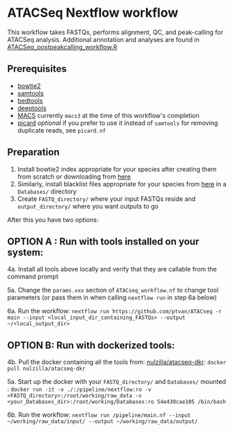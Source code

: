 # ATACSeq Nextflow workflow

This workflow takes FASTQs, performs alignment, QC, and peak-calling for ATACSeq analysis. Additional annotation
and analyses are found in [ATACSeq_postpeakcalling_workflow.R](https://github.com/ptvan/workflows/blob/master/R/ATACSeq_postpeakcalling_workflow.R)

## Prerequisites

- [bowtie2](https://github.com/BenLangmead/bowtie2)
- [samtools](https://www.htslib.org)
- [bedtools](https://bedtools.readthedocs.io/en/latest/)
- [deeptools](https://deeptools.readthedocs.io/en/latest/)
- [MACS](https://github.com/macs3-project/MACS) currently `macs3` at the time of this workflow's completion
- [picard](https://broadinstitute.github.io/picard/) _optional_ if you prefer to use it instead of `samtools` for removing duplicate reads, see `picard.nf`

## Preparation

1. Install bowtie2 index appropriate for your species after creating them from scratch or downloading from [here](https://benlangmead.github.io/aws-indexes/bowtie)  
2. Similarly, install blacklist files appropriate for your species from [here](https://github.com/Boyle-Lab/Blacklist) in a `Databases/` directory
3. Create `FASTQ_directory/` where your input FASTQs reside and `output_directory/` where you want outputs to go

After this you have two options:

## OPTION A : Run with tools installed on your system:

4a. Install all tools above locally and verify that they are callable from the command prompt 

5a. Change the `params.xxx` section of `ATACseq_workflow.nf` to change tool parameters (or pass them in when calling `nextflow run` in step 6a below)

6a. Run the workflow: ```nextflow run https://github.com/ptvan/ATACseq -r main --input <local_input_dir_containing_FASTQs> --output ~/<local_output_dir>```

## OPTION B: Run with dockerized tools:

4b. Pull the docker containing all the tools from: [nulzilla/atacseq-dkr](https://hub.docker.com/repository/docker/nulzilla/atacseq-dkr/general): ```docker pull nulzilla/atacseq-dkr```

5a. Start up the docker with your `FASTQ_directory/` and `Databases/` mounted : ```docker run -it -v ./:/pipeline/nextflow:ro -v <FASTQ_directory>:/root/working/raw_data -v <your_Databases_dir>:/root/working/Databases:ro 54e430cae105 /bin/bash```

6b. Run the workflow: ```nextflow run /pipeline/main.nf --input ~/working/raw_data/input/ --output ~/working/raw_data/output/```